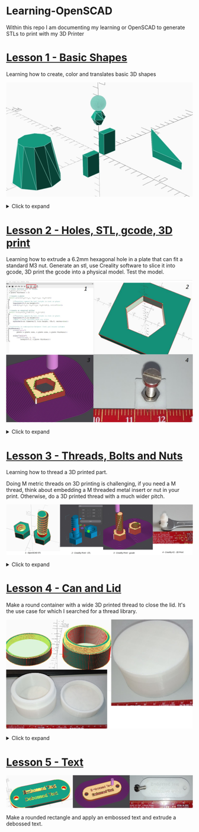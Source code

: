 # Learning-OpenSCAD
Within this repo I am documenting my learning or OpenSCAD to generate STLs to print with my 3D Printer


# [Lesson 1 - Basic Shapes](1-Basic_Shapes)
Learning how to create, color and translates basic 3D shapes

![](1-Basic_Shapes/1-Basic_Shapes.jpg)
<details>
  <summary>Click to expand</summary>

- only the last variable assignment counts
- functions are transformations and are stopped by semicolon ";"
- $fn controls the number of sides or roughness of a circle
- color is a transformation
- translate is a transformation

</details>

# [Lesson 2 - Holes, STL, gcode, 3D print](2-Holes)
Learning how to extrude a 6.2mm hexagonal hole in a plate that can fit a standard M3 nut. Generate an stl, use Creality software to slice it into gcode, 3D print the gcode into a physical model. Test the model.

![](2-Holes/2-Holes.jpg)

<details>
  <summary>Click to expand</summary>

#### Drill an hole and generate an STL

- "difference" transformation can be used to make an extrusion
- "OpenSCAD F5 Preview" does a fast preview
- The preview has artefacts with surface and subtracted survace, it's fine
- "OpenSCAD F6 Render" does a proper render, it fixes artefacts
- "OpenSCAD F7 STL" generates an STL file that can be sliced
- care to redo a render, otherwise the button will stl the previous render

![](2-Holes/2-OpenSCAD-Render-STL.jpg)

#### Use Creality Print software to slice STL into a gcode

- I'm using a [Creality K1](https://www.creality.com/products/creality-k1-3d-printer)
- drag and drop the stl, place it, slice it and export gcode
- I'm not delving deep in how to slice the stl
- Ideally make models that do not need support
- I like brim to improve adhesion. PEI bed makes adhesion better

![](2-Holes/2-Creality-K1-Slice.jpg)


#### Use Creality K1 to 3D print the gcode into a physical model

- use USB key to move the gcode into the Creality K1
- 3D print
- Remove the support and test fit M3 nut

![](2-Holes/2-Creality-K1-Printed.jpg)

</details>

# [Lesson 3 - Threads, Bolts and Nuts](3-Threads-Bolts-Nuts)

Learning how to thread a 3D printed part.

Doing M metric threads on 3D printing is challenging, if you need a M thread, think about embedding a M threaded metal insert or nut in your print. Otherwise, do a 3D printed thread with a much wider pitch.

![](3-Threads-Bolts-Nuts/3-Threads-Bolts-Nuts.jpg)

<details>
  <summary>Click to expand</summary>

* [Thread library](https://github.com/rcolyer/threads-scad) library generates threads
* Make a Bolt by stacking:
  * an hexagon for the nut
  * a cylinder for the grip
  * a thread

* Make a Nut by:
  * a hexagon for the nut
  * extrude a thread

* A Wrench size d=10mm will need an hexagon diameter D=10mm *2 /sqrt(3) =11.55mm

* Remember to make the nut thread ow wider diameter
  * In my experiment the added diameter is 1mm to 1.5mm

</details>

# [Lesson 4 - Can and Lid](4-Can-Lid)

Make a round container with a wide 3D printed thread to close the lid. It's the use case for which I searched for a thread library.

![](4-Can-Lid/4-Can-Lid.jpg)

<details>
  <summary>Click to expand</summary>

* Can:
  * Stack a thread on top of a cylinder
  * Extrude a cylinder

* Lid:
  * Create a cylinder
  * Extrude a thread

* For the dimensions, take into account
  * Wall thickness and roof, ceiling thickness
  * Margin for the thread
  * I need to make the height parametric still

</details>

# [Lesson 5 - Text](5-Text)

![](5-Text/5-Text.jpg)

Make a rounded rectangle and apply an embossed text and extrude a debossed text.
